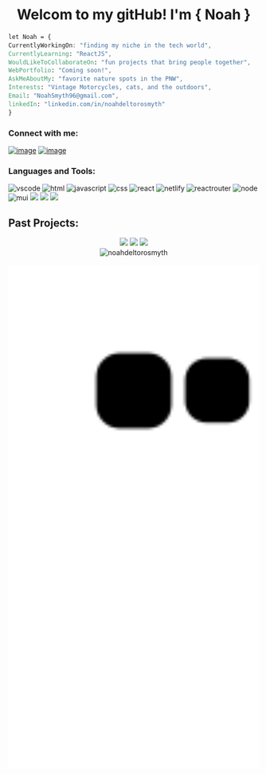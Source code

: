 <h1 align="center">Welcom to my gitHub! I'm { Noah }</h1>
  
```css
let Noah = {
CurrentlyWorkingOn: "finding my niche in the tech world",
CurrentlyLearning: "ReactJS",
WouldLikeToCollaborateOn: "fun projects that bring people together",
WebPortfolio: "Coming soon!",
AskMeAboutMy: "favorite nature spots in the PNW",
Interests: "Vintage Motorcycles, cats, and the outdoors",
Email: "NoahSmyth96@gmail.com",
linkedIn: "linkedin.com/in/noahdeltorosmyth"
}
```

<!-- Connect -->
<h3 align="left">Connect with me:</h3>
<div align="left"

[![image](https://img.shields.io/badge/LinkedIn-0077B5?style=for-the-badge&logo=linkedin&logoColor=white)](https://www.linkedin.com/in/noahdeltorosmyth/)
[![image](https://img.shields.io/badge/Gmail-D14836?style=for-the-badge&logo=gmail&logoColor=white)](mailto:noahsmyth96@gmail.com)
</div>

<!-- Languages and Tools Tags -->
<h3 align="left">Languages and Tools:</h3>

<div align="left">
<img src="https://camo.githubusercontent.com/42ada9cc774b9d2b4cf35691820a881d70657ae42c3a074f00c7e9add6352361/68747470733a2f2f696d672e736869656c64732e696f2f62616467652f56697375616c5f53747564696f5f436f64652d3030373844343f7374796c653d666f722d7468652d6261646765266c6f676f3d76697375616c25323073747564696f253230636f6465266c6f676f436f6c6f723d7768697465" alt="vscode" />
  
<img src="https://img.shields.io/badge/HTML5-E34F26?style=for-the-badge&logo=html5&logoColor=white" alt="html" />
  
<img src="https://img.shields.io/badge/JavaScript-F7DF1E?style=for-the-badge&logo=javascript&logoColor=black" alt="javascript" />
  
<img src="https://img.shields.io/badge/CSS-239120?&style=for-the-badge&logo=css3&logoColor=white" alt="css" />
  
<img src="https://img.shields.io/badge/React-20232A?style=for-the-badge&logo=react&logoColor=61DAFB" alt="react" />
  
<img src="https://img.shields.io/badge/Netlify-00C7B7?style=for-the-badge&logo=netlify&logoColor=white" alt="netlify" />
 
<img src="https://img.shields.io/badge/React_Router-CA4245?style=for-the-badge&logo=react-router&logoColor=white" alt="reactrouter" />
  
<img src="https://img.shields.io/badge/Node.js-43853D?style=for-the-badge&logo=node.js&logoColor=white" alt="node" />
  
<img src="https://img.shields.io/badge/Material--UI-0081CB?style=for-the-badge&logo=material-ui&logoColor=white" alt="mui" />
  
<img src="https://img.shields.io/badge/Express.js-404D59?style=for-the-badge" />
  
<img src="https://img.shields.io/badge/PostgreSQL-316192?style=for-the-badge&logo=postgresql&logoColor=white" />
  
<img src="https://img.shields.io/badge/Redux-593D88?style=for-the-badge&logo=redux&logoColor=white" />
</div>


<!-- stats / repocard --> 
<h2>Past Projects:</h2>

<div align="center">
<a href="https://github.com/NoahDeltoroSmyth/scrounger"><img src="https://github-readme-stats.vercel.app/api/pin/?username=noahdeltorosmyth&repo=scrounger&theme=radical" /></a>
<a href="https://github.com/NoahDeltoroSmyth/Once-Upawn-a-Time"><img src="https://github-readme-stats.vercel.app/api/pin/?username=noahdeltorosmyth&repo=Once-Upawn-a-Time&theme=radical" /></a>
<a href="https://github.com/NoahDeltoroSmyth/texas-hold-em"><img src="https://github-readme-stats.vercel.app/api/pin/?username=noahdeltorosmyth&repo=texas-hold-em&theme=radical" /></a>
</div>
  
<div align="center">

<img width="444px" align="center" src="https://github-readme-stats.vercel.app/api?username=noahdeltorosmyth&show_icons=true&theme=cobalt" alt="noahdeltorosmyth"/>
<br></br>
<img width="555px" src="https://github.com/NoahDeltoroSmyth/NoahDeltoroSmyth/blob/output/github-contribution-grid-snake.svg"/>
</div>
